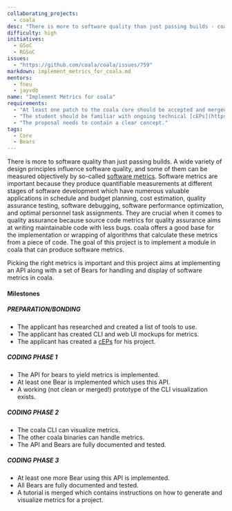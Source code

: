 ```yaml
---
collaborating_projects: 
  - coala
desc: "There is more to software quality than just passing builds - coala should support generating metrics for your code."
difficulty: high
initiatives: 
  - GSoC
  - RGSoC
issues: 
  - "https://github.com/coala/coala/issues/759"
markdown: implement_metrics_for_coala.md
mentors: 
  - fneu
  - jayvdb
name: "Implement Metrics for coala"
requirements: 
  - "At least one patch to the coala core should be accepted and merged."
  - "The student should be familiar with ongoing technical [cEPs](https://coala.io/cep)."
  - "The proposal needs to contain a clear concept."
tags: 
  - Core
  - Bears
---
```

There is more to software quality than just passing builds. A wide variety
of design principles influence software quality, and some of them can be
measured objectively by so-called
[software metrics](https://en.wikipedia.org/wiki/Software_metric).
Software metrics are important because they produce quantifiable measurements
at different stages of software development which have numerous valuable
applications in schedule and budget planning, cost estimation, quality
assurance testing, software debugging, software performance optimization, and
optimal personnel task assignments. They are crucial when it comes to quality
assurance because source code metrics for quality assurance aims at writing
maintainable code with less bugs. coala offers a good base for the
implementation or wrapping of algorithms that calculate these metrics from a
piece of code. The goal of this project is to implement a module in coala that
can produce software metrics.

Picking the right metrics is important and this project aims at implementing
an API along with a set of Bears for handling and display of software metrics
in coala.

#### Milestones

##### PREPARATION/BONDING

* The applicant has researched and created a list of tools to use.
* The applicant has created CLI and web UI mockups for metrics.
* The applicant has created a [cEPs](https://coala.io/cep) for his project.

##### CODING PHASE 1

* The API for bears to yield metrics is implemented.
* At least one Bear is implemented which uses this API.
* A working (not clean or merged!) prototype of the CLI visualization
  exists.

##### CODING PHASE 2

* The coala CLI can visualize metrics.
* The other coala binaries can handle metrics.
* The API and Bears are fully documented and tested.

##### CODING PHASE 3

* At least one more Bear using this API is implemented.
* All Bears are fully documented and tested.
* A tutorial is merged which contains instructions on how to generate and
  visualize metrics for a project.
